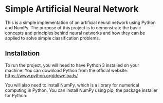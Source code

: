 # Simple Artificial Neural Network

This is a simple implementation of an artificial neural network using Python and NumPy. The purpose of this project is to demonstrate the basic concepts and principles behind neural networks and how they can be applied to solve simple classification problems.

## Installation

To run the project, you will need to have Python 3 installed on your machine. You can download Python from the official website: https://www.python.org/downloads/

You will also need to install NumPy, which is a library for numerical computing in Python. You can install NumPy using pip, the package installer for Python:

